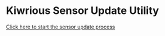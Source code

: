 # Kiwrious Sensor Update Utility

<a href="https://sensor-update.kiwrious.com/dfu-util">Click here to start the sensor update process</a>